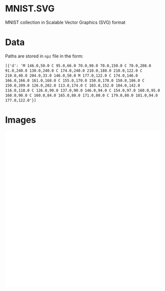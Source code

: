 # MNIST.SVG

MNIST collection in Scalable Vector Graphics (SVG) format

# Data

Paths are stored in `npz` file in the form: 

```
[{'d': 'M 146.0,50.0 C 95.0,66.0 70.0,98.0 70.0,150.0 C 70.0,208.0 91.0,240.0 130.0,240.0 C 174.0,240.0 210.0,188.0 210.0,122.0 C 210.0,40.0 204.0,33.0 146.0,50.0 M 177.0,122.0 C 174.0,146.0 166.0,166.0 161.0,168.0 C 155.0,170.0 150.0,178.0 150.0,186.0 C 150.0,209.0 126.0,202.0 113.0,174.0 C 103.0,152.0 104.0,142.0 116.0,118.0 C 126.0,99.0 137.0,90.0 146.0,94.0 C 154.0,97.0 160.0,95.0 160.0,90.0 C 160.0,84.0 165.0,80.0 171.0,80.0 C 179.0,80.0 181.0,94.0 177.0,122.0'}]
```

# Images

![](./images/morphing.svg)
